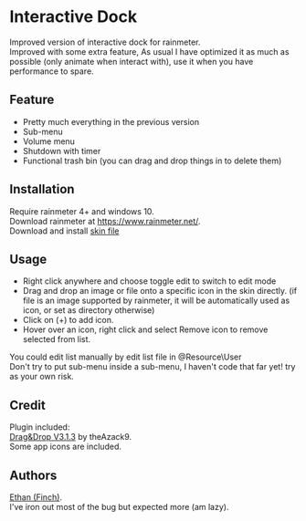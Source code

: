 # Interactive Dock
Improved version of interactive dock for rainmeter.   
Improved with some extra feature, As usual I have optimized it as much as possible (only animate when interact with), use it when you have performance to spare.  

## Feature
* Pretty much everything in the previous version
* Sub-menu
* Volume menu
* Shutdown with timer
* Functional trash bin (you can drag and drop things in to delete them)

## Installation
Require rainmeter 4+ and windows 10.  
Download rainmeter at https://www.rainmeter.net/.  
Download and install [skin file](https://github.com/callmeEthan/Dock2/releases/download/v1.0/Dock.2_v1.02.rmskin)

## Usage
* Right click anywhere and choose toggle edit to switch to edit mode
* Drag and drop an image or file onto a specific icon in the skin directly. (if file is an image supported by rainmeter, it will be automatically used as icon, or set as directory otherwise)
* Click on (+) to add icon.
* Hover over an icon, right click and select Remove icon to remove selected from list.
  
You could edit list manually by edit list file in @Resource\User  
Don't try to put sub-menu inside a sub-menu, I haven't code that far yet! try as your own risk.

## Credit
Plugin included:  
[Drag&Drop V3.1.3](https://forum.rainmeter.net/viewtopic.php?t=23107) by theAzack9.  
Some app icons are included.  

## Authors
[Ethan (Finch)](https://github.com/callmeEthan).  
I've iron out most of the bug but expected more (am lazy).  
